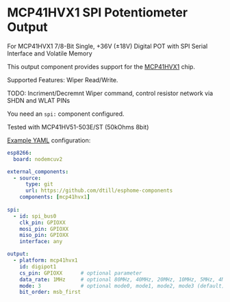 # MCP41HVX1 SPI Potentiometer Output

For MCP41HVX1 7/8-Bit Single, +36V (±18V) Digital POT with SPI Serial Interface and Volatile Memory

This output component provides support for the [MCP41HVX1](https://ww1.microchip.com/downloads/en/DeviceDoc/20005207B.pdf) chip.

Supported Features: Wiper Read/Write. 

TODO: Incriment/Decremnt Wiper command, control resistor network via SHDN and WLAT PINs

You need an `spi:` component configured.

Tested with MCP41HV51-503E/ST (50kOhms 8bit) 

[Example YAML](../../example_mcp41hvx1.yaml) configuration:
```yaml
esp8266:
  board: nodemcuv2

external_components:
  - source:
      type: git
      url: https://github.com/dtill/esphome-components
    components: [mcp41hvx1]
    
spi:
  - id: spi_bus0
    clk_pin: GPIOXX
    mosi_pin: GPIOXX
    miso_pin: GPIOXX
    interface: any

output:
  - platform: mcp41hvx1  
    id: digipot1
    cs_pin: GPIOXX      # optional parameter
    data_rate: 1MHz     # optional 80MHz, 40MHz, 20MHz, 10MHz, 5MHz, 4MHz, 2MHz, 1MHz (default), 200kHz, 75kHz or 1kHz
    mode: 3             # optional mode0, mode1, mode2, mode3 (default)
    bit_order: msb_first

```